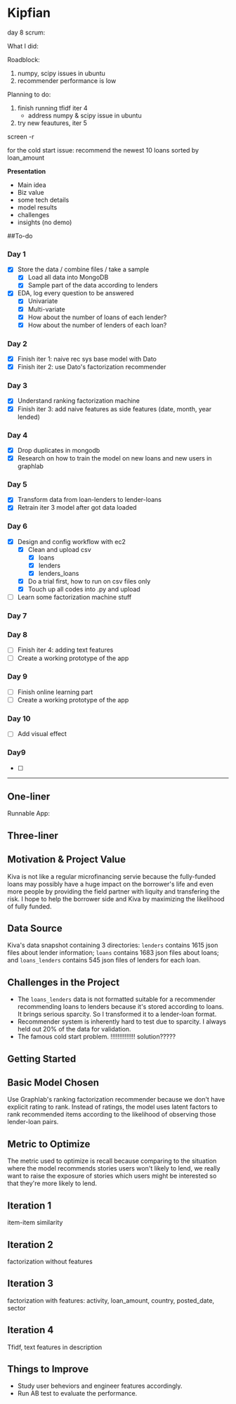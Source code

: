 # Kipfian

day 8 scrum:

What I did:


Roadblock:

1. numpy, scipy issues in ubuntu
2. recommender performance is low

Planning to do:

1. finish running tfidf iter 4
    - address numpy & scipy issue in ubuntu
2. try new feautures, iter 5




screen -r

for the cold start issue:
recommend the newest 10 loans sorted by loan_amount


**Presentation**

- Main idea
- Biz value
- some tech details
- model results
- challenges
- insights (no demo)




##To-do
### Day 1
- [x] Store the data / combine files / take a sample
    - [x] Load all data into MongoDB
    - [x] Sample part of the data according to lenders
- [x] EDA, log every question to be answered
    - [x] Univariate
    - [x] Multi-variate
    - [x] How about the number of loans of each lender?
    - [x] How about the number of lenders of each loan?

### Day 2
- [x] Finish iter 1: naive rec sys base model with Dato
- [x] Finish iter 2: use Dato's factorization recommender

### Day 3
- [x] Understand ranking factorization machine
- [x] Finish iter 3: add naive features as side features (date, month, year lended)

### Day 4
- [x] Drop duplicates in mongodb
- [x] Research on how to train the model on new loans and new users in graphlab

### Day 5
- [x] Transform data from loan-lenders to lender-loans
- [x] Retrain iter 3 model after got data loaded

### Day 6
- [x] Design and config workflow with ec2
    - [x] Clean and upload csv
        - [x] loans
        - [x] lenders
        - [x] lenders_loans
    - [x] Do a trial first, how to run on csv files only
    - [x] Touch up all codes into .py and upload
- [ ] Learn some factorization machine stuff

### Day 7

### Day 8
- [ ] Finish iter 4: adding text features
- [ ] Create a working prototype of the app

### Day 9
- [ ] Finish online learning part
- [ ] Create a working prototype of the app

### Day 10
- [ ] Add visual effect

### Day9
- [ ] 



-------------------




## One-liner

Runnable App: [](#)

## Three-liner


## Motivation & Project Value
Kiva is not like a regular microfinancing servie because the fully-funded loans may possibly have a huge impact on the borrower's life and even more people by providing the field partner with liquity and transfering the risk. I hope to help the borrower side and Kiva by maximizing the likelihood of fully funded. 

## Data Source
Kiva's data snapshot containing 3 directories: `lenders` contains 1615 json files about lender information; `loans` contains 1683 json files about loans; and `loans_lenders` contains 545 json files of lenders for each loan. 

## Challenges in the Project
- The `loans_lenders` data is not formatted suitable for a recommender recommending loans to lenders because it's stored according to loans. It brings serious sparcity. So I transformed it to a lender-loan format. 
- Recommender system is inherently hard to test due to sparcity. I always held out 20% of the data for validation. 
- The famous cold start problem. !!!!!!!!!!!!!! solution?????


## Getting Started

## Basic Model Chosen
Use Graphlab's ranking factorization recommender because we don't have explicit rating to rank. Instead of ratings, the model uses latent factors to rank recommended items according to the likelihood of observing those lender-loan pairs. 

## Metric to Optimize
The metric used to optimize is recall because comparing to the situation where the model recommends stories users won't likely to lend, we really want to raise the exposure of stories which users might be interested so that they're more likely to lend. 

## Iteration 1
item-item similarity


## Iteration 2
factorization without features

## Iteration 3
factorization with features: activity, loan_amount, country, posted_date, sector

## Iteration 4
Tfidf, text features in description

## Things to Improve
- Study user beheviors and engineer features accordingly.
- Run AB test to evaluate the performance. 




